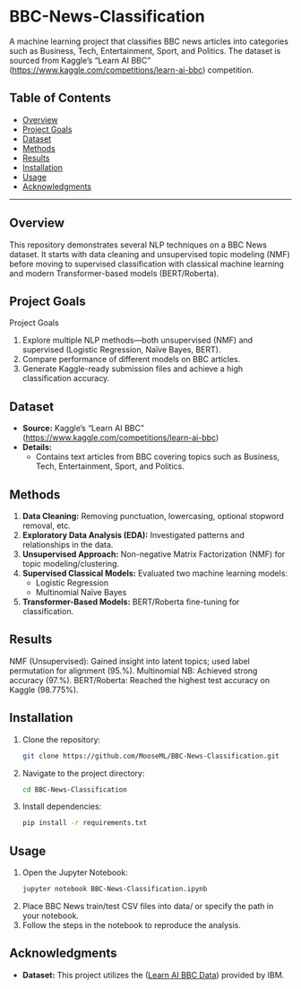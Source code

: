 # BBC-News-Classification

A machine learning project that classifies BBC news articles into categories such as Business, Tech, Entertainment, Sport, and Politics. The dataset is sourced from Kaggle’s “Learn AI BBC” (https://www.kaggle.com/competitions/learn-ai-bbc) competition.

## Table of Contents
- [Overview](#overview)
- [Project Goals](#project-goals)
- [Dataset](#dataset)
- [Methods](#methods)
- [Results](#results)
- [Installation](#installation)
- [Usage](#usage)
- [Acknowledgments](#acknowledgments)

---

## Overview
This repository demonstrates several NLP techniques on a BBC News dataset. It starts with data cleaning and unsupervised topic modeling (NMF) before moving to supervised classification with classical machine learning and modern Transformer-based models (BERT/Roberta).
## Project Goals

Project Goals

1. Explore multiple NLP methods—both unsupervised (NMF) and supervised (Logistic Regression, Naïve Bayes, BERT).
2. Compare performance of different models on BBC articles.
3. Generate Kaggle-ready submission files and achieve a high classification accuracy.

## Dataset
- **Source:**  Kaggle’s “Learn AI BBC” (https://www.kaggle.com/competitions/learn-ai-bbc)
- **Details:** 
  - Contains text articles from BBC covering topics such as Business, Tech, Entertainment, Sport, and Politics.

## Methods
1. **Data Cleaning:** Removing punctuation, lowercasing, optional stopword removal, etc.
2. **Exploratory Data Analysis (EDA):** Investigated patterns and relationships in the data.
3. **Unsupervised Approach:** Non-negative Matrix Factorization (NMF) for topic modeling/clustering.
4. **Supervised Classical Models:** Evaluated two machine learning models:
   - Logistic Regression
   - Multinomial Naïve Bayes
5. **Transformer-Based Models:** BERT/Roberta fine-tuning for classification.

## Results
NMF (Unsupervised): Gained insight into latent topics; used label permutation for alignment (95.%).
Multinomial NB: Achieved strong accuracy (97.%).
BERT/Roberta: Reached the highest test accuracy on Kaggle (98.775%).

## Installation
1. Clone the repository:
   ```bash
   git clone https://github.com/MooseML/BBC-News-Classification.git

2. Navigate to the project directory:
   ```bash
   cd BBC-News-Classification

3. Install dependencies:
   ```bash
   pip install -r requirements.txt

## Usage
1. Open the Jupyter Notebook:
   ```bash
   jupyter notebook BBC-News-Classification.ipynb
   
2. Place BBC News train/test CSV files into data/ or specify the path in your notebook.
3. Follow the steps in the notebook to reproduce the analysis.

## Acknowledgments

- **Dataset:** This project utilizes the ([Learn AI BBC Data](https://www.kaggle.com/competitions/learn-ai-bbc/data)) provided by IBM.

